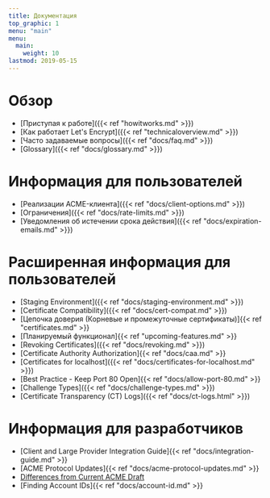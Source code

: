 ```yaml
---
title: Документация
top_graphic: 1
menu: "main"
menu:
  main:
    weight: 10
lastmod: 2019-05-15
---
```


# Обзор

* [Приступая к работе]({{< ref "howitworks.md" >}})
* [Как работает Let's Encrypt]({{< ref "technicaloverview.md" >}})
* [Часто задаваемые вопросы]({{< ref "docs/faq.md" >}})
* [Glossary]({{< ref "docs/glossary.md" >}})

# Информация для пользователей

* [Реализации ACME-клиента]({{< ref "docs/client-options.md" >}})
* [Ограничения]({{< ref "docs/rate-limits.md" >}})
* [Уведомления об истечении срока действия]({{< ref "docs/expiration-emails.md" >}})

# Расширенная информация для пользователей

* [Staging Environment]({{< ref "docs/staging-environment.md" >}})
* [Certificate Compatibility]({{< ref "docs/cert-compat.md" >}})
* [Цепочка доверия (Корневые и промежуточные сертификаты)]{{< ref "certificates.md" >}}
* [Планируемый функционал]{{< ref "upcoming-features.md" >}}
* [Revoking Certificates]({{< ref "docs/revoking.md" >}})
* [Certificate Authority Authorization]{{< ref "docs/caa.md" >}}
* [Certificates for localhost]({{< ref "docs/certificates-for-localhost.md" >}})
* [Best Practice - Keep Port 80 Open]{{< ref "docs/allow-port-80.md" >}}
* [Challenge Types]({{< ref "docs/challenge-types.md" >}})
* [Certificate Transparency (CT) Logs]({{< ref "docs/ct-logs.html" >}})

# Информация для разработчиков

* [Client and Large Provider Integration Guide]{{< ref "docs/integration-guide.md" >}}
* [ACME Protocol Updates]{{< ref "docs/acme-protocol-updates.md" >}}
* [Differences from Current ACME Draft](https://github.com/letsencrypt/boulder/blob/master/docs/acme-divergences.md)
* [Finding Account IDs]{{< ref "docs/account-id.md" >}}
